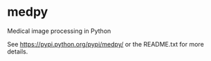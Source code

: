 medpy
=====

Medical image processing in Python

See https://pypi.python.org/pypi/medpy/ or the README.txt for more details.
